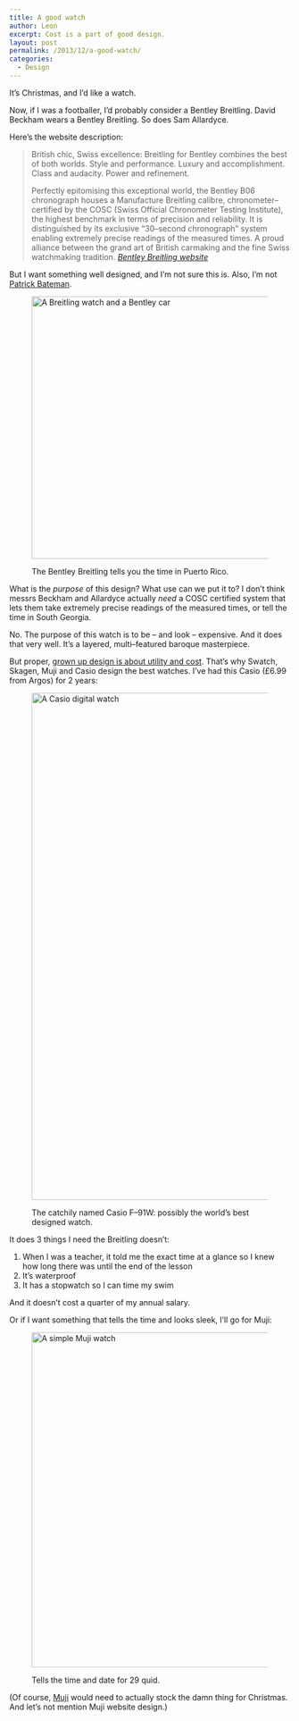 ```yaml
---
title: A good watch
author: Leon
excerpt: Cost is a part of good design.
layout: post
permalink: /2013/12/a-good-watch/
categories:
  - Design
---
```

It&#8217;s Christmas, and I&#8217;d like a watch.

Now, if I was a footballer, I&#8217;d probably consider a Bentley Breitling. David Beckham wears a Bentley Breitling. So does Sam Allardyce.

Here&#8217;s the website description:

> British chic, Swiss excellence: Breitling for Bentley combines the best of both worlds. Style and performance. Luxury and accomplishment. Class and audacity. Power and refinement.
> 
> Perfectly epitomising this exceptional world, the Bentley B06 chronograph houses a Manufacture Breitling calibre, chronometer–certified by the COSC (Swiss Official Chronometer Testing Institute), the highest benchmark in terms of precision and reliability. It is distinguished by its exclusive “30–second chronograph” system enabling extremely precise readings of the measured times. A proud alliance between the grand art of British carmaking and the fine Swiss watchmaking tradition. <cite><a href="http://www.breitlingforbentley.com/en/">Bentley Breitling website</a></cite>

But I want something well designed, and I&#8217;m not sure this is. Also, I&#8217;m not [Patrick Bateman][1].<figure class="figure alignnone">

[<img class="size-full bleed wp-image-11" alt="A Breitling watch and a Bentley car" src="http://leonpaternoster.com/wp-content/uploads/2013/12/bentley-breitling.jpg" width="860" height="470" />][2]<figcaption class="secondary">The Bentley Breitling tells you the time in Puerto Rico.</figcaption></figure> 
What is the *purpose* of this design? What use can we put it to? I don&#8217;t think messrs Beckham and Allardyce actually *need* a COSC certified system that lets them take extremely precise readings of the measured times, or tell the time in South Georgia.

No. The purpose of this watch is to be – and look – expensive. And it does that very well. It&#8217;s a layered, multi–featured baroque masterpiece.

But proper, [grown up design is about utility and cost][3]. That&#8217;s why Swatch, Skagen, Muji and Casio design the best watches. I&#8217;ve had this Casio (£6.99 from Argos) for 2 years:<figure class="figure alignnone">

<img class="size-full wp-image-14" alt="A Casio digital watch" src="http://leonpaternoster.com/wp-content/uploads/2013/12/casio-watch.jpg" width="860" height="908" /><figcaption class="secondary">The catchily named Casio F–91W: possibly the world&#8217;s best designed watch.</figcaption></figure> 
It does 3 things I need the Breitling doesn&#8217;t:

1.  When I was a teacher, it told me the exact time at a glance so I knew how long there was until the end of the lesson
2.  It&#8217;s waterproof
3.  It has a stopwatch so I can time my swim

And it doesn&#8217;t cost a quarter of my annual salary.

Or if I want something that tells the time and looks sleek, I&#8217;ll go for Muji:<figure class="figure alignnone">

[<img class="size-full wp-image-16" alt="A simple Muji watch" src="http://leonpaternoster.com/wp-content/uploads/2013/12/muji-watch.jpg" width="600" height="600" />][4]<figcaption class="secondary">Tells the time and date for 29 quid.</figcaption></figure> 
(Of course, [Muji][5] would need to actually stock the damn thing for Christmas. And let&#8217;s not mention Muji website design.)

 [1]: http://en.wikipedia.org/wiki/Patrick_Bateman
 [2]: http://leonpaternoster.com/wp-content/uploads/2013/12/bentley-breitling.jpg
 [3]: /2013/03/tschichold-democratic-design-and-the-politics-of-typefaces
 [4]: http://leonpaternoster.com/wp-content/uploads/2013/12/muji-watch.jpg
 [5]: http://www.muji.eu